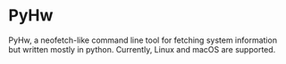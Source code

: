 # PyHw
PyHw, a neofetch-like command line tool for fetching system information but written mostly in python. Currently, Linux and macOS are supported.
